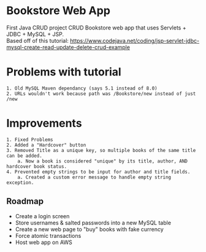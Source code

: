 
# Bookstore Web App 
First Java CRUD project
CRUD Bookstore web app that uses Servlets + JDBC + MySQL + JSP.     
Based off of this tutorial: https://www.codejava.net/coding/jsp-servlet-jdbc-mysql-create-read-update-delete-crud-example


# Problems with tutorial

    1. Old MySQL Maven dependancy (says 5.1 instead of 8.0)
    2. URLs wouldn't work because path was /Bookstore/new instead of just /new

# Improvements 

    1. Fixed Problems
    2. Added a "Hardcover" button
    3. Removed Title as a unique key, so multiple books of the same title can be added.
        a. Now a book is considered "unique" by its title, author, AND hardcover book status. 
    4. Prevented empty strings to be input for author and title fields.
        a. Created a custom error message to handle empty string exception. 
## Roadmap

- Create a login screen
- Store usernames & salted passwords into a new MySQL table
- Create a new web page to "buy" books with fake currency
- Force atomic transactions
- Host web app on AWS


